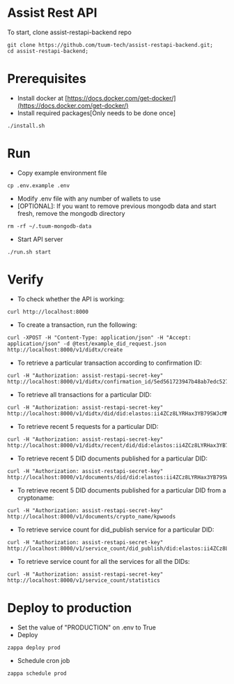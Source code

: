 # Assist Rest API

To start, clone assist-restapi-backend repo
```
git clone https://github.com/tuum-tech/assist-restapi-backend.git;
cd assist-restapi-backend;
```

# Prerequisites
- Install docker at [https://docs.docker.com/get-docker/](https://docs.docker.com/get-docker/)
- Install required packages[Only needs to be done once]
```
./install.sh
```

# Run
- Copy example environment file
```
cp .env.example .env
```
- Modify .env file with any number of wallets to use
- [OPTIONAL]: If you want to remove previous mongodb data and start fresh, remove the mongodb directory
```
rm -rf ~/.tuum-mongodb-data
```
- Start API server
```
./run.sh start
```

# Verify
- To check whether the API is working:
``` 
curl http://localhost:8000
```
- To create a transaction, run the following:
```
curl -XPOST -H "Content-Type: application/json" -H "Accept: application/json" -d @test/example_did_request.json http://localhost:8000/v1/didtx/create
```
- To retrieve a particular transaction according to confirmation ID:
```
curl -H "Authorization: assist-restapi-secret-key" http://localhost:8000/v1/didtx/confirmation_id/5ed561723947b48ab7edc527
```
- To retrieve all transactions for a particular DID:
```
curl -H "Authorization: assist-restapi-secret-key" http://localhost:8000/v1/didtx/did/did:elastos:ii4ZCz8LYRHax3YB79SWJcMM2hjaHT35KN
```
- To retrieve recent 5 requests for a particular DID:
```
curl -H "Authorization: assist-restapi-secret-key" http://localhost:8000/v1/didtx/recent/did/did:elastos:ii4ZCz8LYRHax3YB79SWJcMM2hjaHT35KN
```
- To retrieve recent 5 DID documents published for a particular DID:
```
curl -H "Authorization: assist-restapi-secret-key" http://localhost:8000/v1/documents/did/did:elastos:ii4ZCz8LYRHax3YB79SWJcMM2hjaHT35KN
```
- To retrieve recent 5 DID documents published for a particular DID from a cryptoname:
```
curl -H "Authorization: assist-restapi-secret-key" http://localhost:8000/v1/documents/crypto_name/kpwoods
```
- To retrieve service count for did_publish service for a particular DID:
```
curl -H "Authorization: assist-restapi-secret-key" http://localhost:8000/v1/service_count/did_publish/did:elastos:ii4ZCz8LYRHax3YB79SWJcMM2hjaHT35KN
```
- To retrieve service count for all the services for all the DIDs:
```
curl -H "Authorization: assist-restapi-secret-key" http://localhost:8000/v1/service_count/statistics
```

# Deploy to production
- Set the value of "PRODUCTION" on .env to True
- Deploy
```
zappa deploy prod
```
- Schedule cron job
```
zappa schedule prod
```